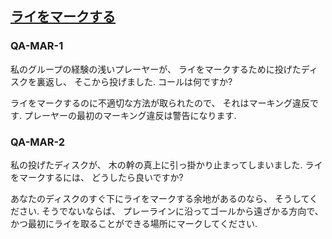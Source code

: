 ## [ライをマークする](80206)

### QA-MAR-1
私のグループの経験の浅いプレーヤーが、
ライをマークするために投げたディスクを裏返し、
そこから投げました.
コールは何ですか?

ライをマークするのに不適切な方法が取られたので、
それはマーキング違反です.
プレーヤーの最初のマーキング違反は警告になります.

### QA-MAR-2
私の投げたディスクが、
木の幹の真上に引っ掛かり止まってしまいました.
ライをマークするには、
どうしたら良いですか?

あなたのディスクのすぐ下にライをマークする余地があるのなら、
そうしてください.
そうでないならば、
プレーラインに沿ってゴールから遠ざかる方向で、
かつ最初にライを取ることができる場所にマークしてください.
